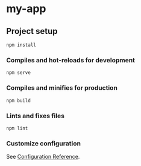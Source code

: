 # my-app

## Project setup
```
npm install
```

### Compiles and hot-reloads for development
```
npm serve
```

### Compiles and minifies for production
```
npm build
```

### Lints and fixes files
```
npm lint
```

### Customize configuration
See [Configuration Reference](https://cli.vuejs.org/config/).
